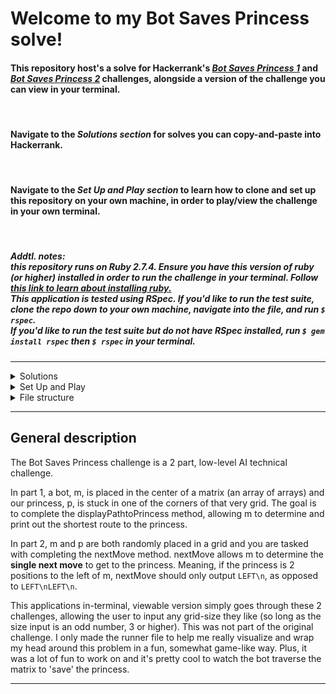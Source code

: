 # Welcome to my Bot Saves Princess solve!

#### This repository host's a solve for Hackerrank's _[Bot Saves Princess 1](https://www.hackerrank.com/challenges/saveprincess)_ and _[Bot Saves Princess 2](https://www.hackerrank.com/challenges/saveprincess2)_ challenges, alongside a version of the challenge you can view in your terminal.
<br/>

#### Navigate to the _**Solutions section**_ for solves you can copy-and-paste into Hackerrank.
<br/>

#### Navigate to the _**Set Up and Play section**_ to learn how to clone and set up this repository on your own machine, in order to play/view the challenge in your own terminal.
<br/>

##### **Addtl. notes:** <br/>this repository runs on **Ruby 2.7.4**. Ensure you have this version of ruby (or higher) installed in order to run the challenge in your terminal. Follow **[this link to learn about installing ruby.](https://www.ruby-lang.org/en/documentation/installation/)** <br/> This application is tested using **RSpec**. If you'd like to run the test suite, clone the repo down to your own machine, navigate into the file, and run `$ rspec`. <br/> If you'd like to run the test suite but do not have RSpec installed, run `$ gem install rspec` then `$ rspec` in your terminal.
<hr/>

<details>
<summary>Solutions</summary>
<div class="section">
<hr/>


#### In this section, you'll find solves you can copy and past for _**[Bot Saves Princess 1 - Display Path to Princess](https://www.hackerrank.com/challenges/saveprincess)**_ and _**[Bot Saves Princess 2 - Next Move](https://www.hackerrank.com/challenges/saveprincess2)**_
<br/><br/>

### _**[Bot Saves Princess 1 - Display Path to Princess](https://www.hackerrank.com/challenges/saveprincess)**_
##### Be sure to copy this _entire codeblock_, replacing _everything_ in Hackerranks code editor!
```ruby
#!/bin/ruby

def displayPathtoPrincess(n, grid)
    grid = create_matrix(grid)
    m_loc = [n/2, n/2]
    p_loc = locate_princess(grid)
    create_path(m_loc, p_loc)
end

def create_matrix(matrix)
    matrix.map do |string|
        string.split("")
    end
end

def locate_princess(matrix)
    row = find_row(matrix)
    column = find_column(matrix, row)
    return [row, column]
end

def find_row(matrix)
    matrix.index do |array|
        array.include?("p")
    end
end

def find_column(matrix, row_index)
    matrix[row_index].index do |str|
        str == "p"
    end
end

def create_path(m_loc, p_loc)
    until m_loc == p_loc
        case
        when m_loc[0] > p_loc[0]; move = "UP\n"
        when m_loc[0] < p_loc[0]; move = "DOWN\n"
        when m_loc[1] > p_loc[1]; move = "LEFT\n"
        when m_loc[1] < p_loc[1]; move = "RIGHT\n"
        end
        print move
        m_loc = adjust_m_loc(m_loc, p_loc)
    end
end

def adjust_m_loc(m_loc, p_loc)
    case
    when m_loc[0] > p_loc[0]; m_loc[0] -= 1
    when m_loc[0] < p_loc[0]; m_loc[0] += 1
    when m_loc[1] > p_loc[1]; m_loc[1] -= 1
    when m_loc[1] < p_loc[1]; m_loc[1] += 1
    end
    m_loc
end

m = gets.to_i

grid = Array.new(m)

(0...m).each do |i|
    grid[i] = gets.strip
end

displayPathtoPrincess(m,grid)
```

<br/><br/>

### _**[Bot Saves Princess 2 - Next Move](https://www.hackerrank.com/challenges/saveprincess2)**_
##### Be sure to copy this _entire codeblock_, replacing _everything_ in Hackerranks code editor!
```ruby
#!/bin/ruby

def nextMove(n,r,c,grid)
    grid = create_matrix(grid)
    p_loc = locate_princess(grid)
    case
    when r > p_loc[0]; move = "UP\n"
    when r < p_loc[0]; move = "DOWN\n"
    when c > p_loc[1]; move = "LEFT\n"
    when c < p_loc[1]; move = "RIGHT\n"
    else move = "You've found the princess!"
    end
    print move
    unless move == "You've found the princess!"
        adjust_matrix(r, c, grid, p_loc)
    end
end

def create_matrix(matrix)
    matrix.map do |string|
        string.split("")
    end
end

def locate_princess(matrix)
    row = find_row(matrix)
    column = find_column(matrix, row)
    return [row, column]
end

def find_row(matrix)
    matrix.index do |array|
        array.include?("p")
    end
end

def find_column(matrix, row_index)
    matrix[row_index].index do |str|
        str == "p"
    end
end

def adjust_matrix(row, column, grid, p_loc)
    grid[row][column] = "-"
    m_loc = [row, column]
    m_loc = adjust_m_loc(m_loc, p_loc)
    grid[m_loc[0]][m_loc[1]] = "m"
    grid.map do |array|
        array.join
    end
end

def adjust_m_loc(m_loc, p_loc)
    case
    when m_loc[0] > p_loc[0]; m_loc[0] -= 1
    when m_loc[0] < p_loc[0]; m_loc[0] += 1
    when m_loc[1] > p_loc[1]; m_loc[1] -= 1
    when m_loc[1] < p_loc[1]; m_loc[1] += 1
    end
    m_loc
end

n = gets.to_i

r,c = gets.strip.split.map {|num| num.to_i}

grid = Array.new(n)

(0...n).each do |i|
    grid[i] = gets
end

nextMove(n,r,c,grid)
```

<hr/>
</div>
</details>

<details>
<summary>Set Up and Play</summary>
<div class="section">
<hr/>

#### In this section, you'll learn how to clone this repo down and view the challenge in your terminal.
<br/>

## Steps:
1. **Clone the repo**
    Simply run `$ git clone git@github.com:sandisz-d734m37/bot_save_princess.git` in your terminal
    <br/>

1. **Ensure you have ruby 2.7.4 or higher installed**
    If you already have a version of ruby installed, run `ruby -v` in your terminal to determine which version you have. 
    If your version is **below 2.7.4** (i.e. ruby 2.7.3), or you do not have a version of ruby installed, [follow this link](https://www.ruby-lang.org/en/documentation/installation/) to learn about and install ruby.
    ##### **Note: if you do have a version of ruby installed, but it's lower than 2.7.4, there's a good chance you can skip this step.**
    <br/>

1. **Run the runner file**
    To run the runner file in this repository, simply copy and paste the following into your terminal then follow the prompt!
```
$ ruby save_the_princess.rb
```
<hr/>
</div>
</details>

<details>
<summary>File structure</summary>

<hr/>

This repository is made up of 5 main files: <br/><br/>

### **1. display_path_to_princess.rb**
<br/>
This file hosts most of the code for the solution to our first solve, the displayPathtoPrincess method and it's un-repeated helper methods. (I'll get into what I mean by "un-repeated" in just a second!)
<br/><br/>

### **2. next_move.rb**
<br/>
Similar to the last file, this file hosts most of the code for the solution to our second problem, the nextMove method and it's un-repeated helper methods. 
<br/><br/>

### **3. princess_saveable.rb**
<br/>
This is where I'll explain what I mean by "un-repeated". This file hosts the PrincessSaveable module. I created this after noticing how many repeated methods there were between the two files above.
<br/><br/>

### **4. save_the_princess.rb**
<br/>
Our runner file. save_the_princess.rb hosts all of the prints, method calls, and system("clear") and sleep statements, allowing the user to play through the challenge in the terminal.
<br/><br/>

### **5. runner_methods.rb**
<br/>
The runner methods file hosts all of the necessary methods, specially created for the runner file.

</details>
<hr/>

## General description
The Bot Saves Princess challenge is a 2 part, low-level AI technical challenge. 

In part 1, a bot, m, is placed in the center of a matrix (an array of arrays) and our princess, p, is stuck in one of the corners of that very grid. The goal is to complete the displayPathtoPrincess method, allowing m to determine and print out the shortest route to the princess.

In part 2, m and p are both randomly placed in a grid and you are tasked with completing the nextMove method. nextMove allows m to determine the **single next move** to get to the princess. Meaning, if the princess is 2 positions to the left of m, nextMove should only output `LEFT\n`, as opposed to `LEFT\nLEFT\n`.

This applications in-terminal, viewable version simply goes through these 2 challenges, allowing the user to input any grid-size they like (so long as the size input is an odd number, 3 or higher). This was not part of the original challenge. I only made the runner file to help me really visualize and wrap my head around this problem in a fun, somewhat game-like way. Plus, it was a lot of fun to work on and it's pretty cool to watch the bot traverse the matrix to 'save' the princess.

<hr/>
